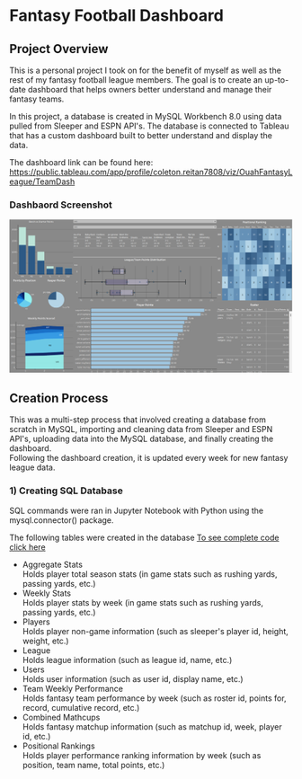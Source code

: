 # Fantasy Football Dashboard

## Project Overview
This is a personal project I took on for the benefit of myself as well as the rest of my fantasy football league members. The goal is to create an up-to-date dashboard that helps owners better understand and manage their fantasy teams.   

In this project, a database is created in MySQL Workbench 8.0 using data pulled from Sleeper and ESPN API's. The database is connected to Tableau that has a custom dashboard built to better understand and display the data.   

The dashboard link can be found here: https://public.tableau.com/app/profile/coleton.reitan7808/viz/OuahFantasyLeague/TeamDash

### Dashbaord Screenshot

![](Dash_Images/dash_ss.png)

## Creation Process
This was a multi-step process that involved creating a database from scratch in MySQL, importing and cleaning data from Sleeper and ESPN API's, uploading data into the MySQL database, and finally creating the dashboard.  
Following the dashboard creation, it is updated every week for new fantasy league data. 

### 1) Creating SQL Database
SQL commands were ran in Jupyter Notebook with Python using the mysql.connector() package.

The following tables were created in the database
[To see complete code click here](DatabaseCreationCode.md)

- Aggregate Stats    
      Holds player total season stats (in game stats such as rushing yards, passing yards, etc.)
- Weekly Stats    
      Holds player stats by week (in game stats such as rushing yards, passing yards, etc.)
- Players    
      Holds player non-game information (such as sleeper's player id, height, weight, etc.)
- League    
      Holds league information (such as league id, name, etc.)
- Users    
      Holds user information (such as user id, display name, etc.)
- Team Weekly Performance    
      Holds fantasy team performance by week (such as roster id, points for, record, cumulative record, etc.)
- Combined Mathcups    
      Holds fantasy matchup information (such as matchup id, week, player id, etc.)
- Positional Rankings    
      Holds player performance ranking information by week (such as position, team name, total points, etc.)
